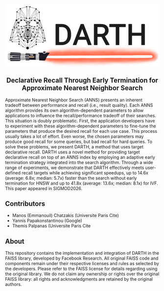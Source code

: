
<p align="center">
<img width="700" src="./assets/darth-logo.png"/>
</p>


<!--<h1 align="center">DARTH</h1>-->
<h2 align="center">Declarative Recall Through Early Termination for Approximate Nearest Neighbor Search</h2>

Approximate Nearest Neighbor Search (ANNS) presents an inherent tradeoff between performance and recall (i.e., result quality). Each ANNS algorithm provides its own algorithm-dependent parameters to allow applications to influence the recall/performance tradeoff of their searches. This situation is doubly problematic. 
First, the application developers have to experiment with these algorithm-dependent parameters to fine-tune the parameters that produce the desired recall for each use case. 
This process usually takes a lot of effort. Even worse, the chosen parameters may produce good recall for some queries, but bad recall for hard queries. 
To solve these problems, we present DARTH, a method that uses target declarative recall. DARTH uses a novel method for providing target declarative recall on top of an ANNS index by employing an adaptive early termination strategy integrated into the search algorithm. 
Through a wide range of experiments, we demonstrate that DARTH effectively meets user-defined recall targets while achieving significant speedups, up to 14.6x (average: 6.8x; median: 5.7x) faster than the search without early termination for HNSW and up to 41.8x (average: 13.6x; median: 8.1x) for IVF. 
This paper appeared in SIGMOD2026.


## Contributors

* Manos (Emmanouil) Chatzakis (Universite Paris Cite)
* Yannis Papakonstantinou (Google)
* Themis Palpanas (Universite Paris Cite


## About
This repository contains the implementation and integration of DARTH in the FAISS library, developed by Facebook Research. 
All original FAISS code and components remain under their respective licenses and rules as selected by the developers. Please refer to the FAISS license for details regarding using the original library. 
We do not claim any ownership or rights over the original FAISS library: all rights and acknowledgments are retained by the original authors.
